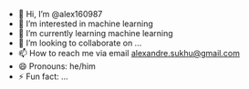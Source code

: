 - 👋 Hi, I’m @alex160987
- 👀 I’m interested in machine learning
- 🌱 I’m currently learning machine learning
- 💞️ I’m looking to collaborate on ...
- 📫 How to reach me via email alexandre.sukhu@gmail.com
- 😄 Pronouns: he/him
- ⚡ Fun fact: ...

<!---
alex160987/alex160987 is a ✨ special ✨ repository because its `README.md` (this file) appears on your GitHub profile.
You can click the Preview link to take a look at your changes.
--->
